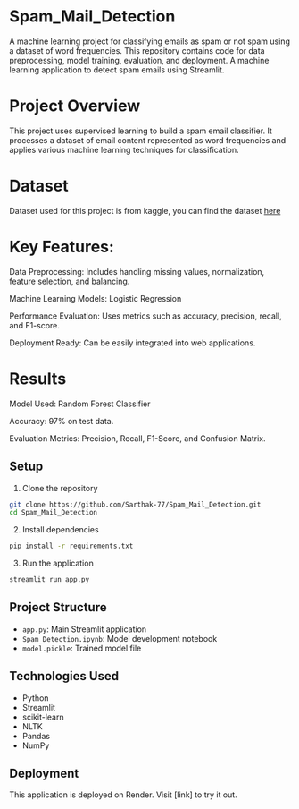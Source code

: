 # Spam_Mail_Detection

A machine learning project for classifying emails as spam or not spam using a dataset of word frequencies. This repository contains code for data preprocessing, model training, evaluation, and deployment. A machine learning application to detect spam emails using Streamlit.

# Project Overview

This project uses supervised learning to build a spam email classifier. It processes a dataset of email content represented as word frequencies and applies various machine learning techniques for classification.

# Dataset
Dataset used for this project is from kaggle, you can find the dataset [here](https://www.kaggle.com/datasets/balaka18/email-spam-classification-dataset-csv)

# Key Features:

Data Preprocessing: Includes handling missing values, normalization, feature selection, and balancing.

Machine Learning Models: Logistic Regression

Performance Evaluation: Uses metrics such as accuracy, precision, recall, and F1-score.

Deployment Ready: Can be easily integrated into web applications.

# Results

Model Used: Random Forest Classifier

Accuracy: 97% on test data.

Evaluation Metrics: Precision, Recall, F1-Score, and Confusion Matrix.

## Setup

1. Clone the repository
```bash
git clone https://github.com/Sarthak-77/Spam_Mail_Detection.git
cd Spam_Mail_Detection
```

2. Install dependencies
```bash
pip install -r requirements.txt
```

3. Run the application
```bash
streamlit run app.py
```

## Project Structure
- `app.py`: Main Streamlit application
- `Spam_Detection.ipynb`: Model development notebook
- `model.pickle`: Trained model file

## Technologies Used
- Python
- Streamlit
- scikit-learn
- NLTK
- Pandas
- NumPy

## Deployment
This application is deployed on Render. Visit [link] to try it out.
